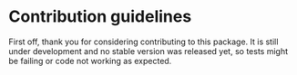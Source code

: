 # Contribution guidelines

First off, thank you for considering contributing to this package. It is still under development and no stable version was released yet, so tests might be failing or code not working as expected.
